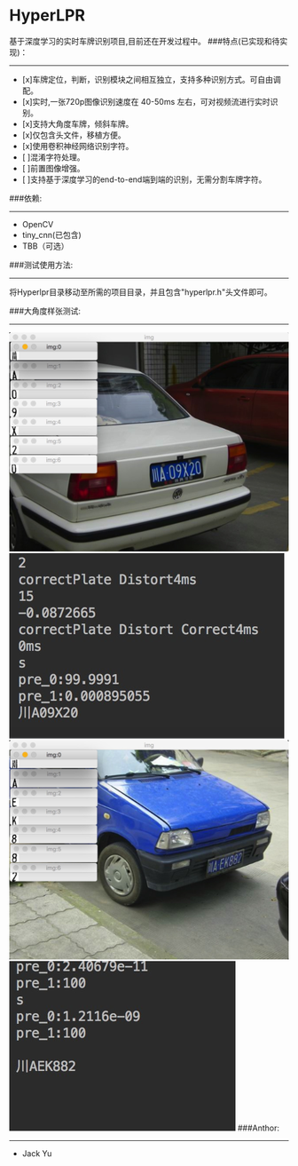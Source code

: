 # HyperLPR

基于深度学习的实时车牌识别项目,目前还在开发过程中。
###特点(已实现和待实现)：
*******************

- [x]车牌定位，判断，识别模块之间相互独立，支持多种识别方式。可自由调配。
- [x]实时,一张720p图像识别速度在 40-50ms 左右，可对视频流进行实时识别。
- [x]支持大角度车牌，倾斜车牌。
- [x]仅包含头文件，移植方便。
- [x]使用卷积神经网络识别字符。
- [ ]混淆字符处理。
- [ ]前置图像增强。
- [ ]支持基于深度学习的end-to-end端到端的识别，无需分割车牌字符。





###依赖:
*************************
+ OpenCV
+ tiny_cnn(已包含)
+ TBB（可选）

###测试使用方法:
**********************
将Hyperlpr目录移动至所需的项目目录，并且包含"hyperlpr.h"头文件即可。

###大角度样张测试:
******************
![5](./temp/images/CBDDC37A-CF30-49A8-857B-A4BC787D4780.png)
![5](./temp/images/4540013D-1A11-4DBD-BA59-66B484117591.png)
![5](./temp/images/07A2B0BD-647F-4FB5-A924-01667A2BAFCA.png)
![5](./temp/images/DF207BEA-3226-4BEE-8FF1-E9F6D38DD683.png)
###Anthor:
********************
+ Jack Yu